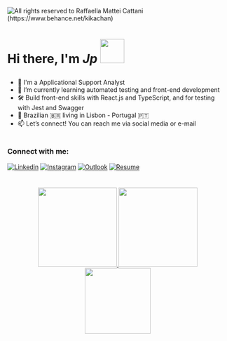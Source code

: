 <p>
  <img alt="All rights reserved to Raffaella Mattei Cattani (https://www.behance.net/kikachan)" align="center" src="https://mir-s3-cdn-cf.behance.net/project_modules/1400/18dd62114334463.60390ce6e78e0.gif" />
 </p>

<!--- <img alt="All rights reserved to ()" align="right" src="https://mir-s3-cdn-cf.behance.net/project_modules/disp/2d7dd6126487093.612e6d62bd8ee.gif" width="220" height="400"/> --->

<h1>
  <p align="left">
     Hi there, I'm <i>Jp</i> <img src="https://media.giphy.com/media/GltC4HZLjJLvq/giphy.gif" width="55"/>
  </p>
</h1>

- 🔭 I'm a Applicational Support Analyst
- 🌱 I’m currently learning automated testing and front-end development
- 🛠️ Build front-end skills with React.js and TypeScript, and for testing with Jest and Swagger
- 📌 Brazilian 🇧🇷 living in Lisbon - Portugal 🇵🇹
- 📫 Let’s connect! You can reach me via social media or e-mail

#   

<h3 align="left">Connect with me:</h3>

[![Linkedin](https://img.shields.io/badge/-LinkedIn-060606?style=flat&labelColor=0D0D0D&logo=Linkedin&Color=white)](https://www.linkedin.com/in/j0tappe/)
[![Instagram](https://img.shields.io/badge/-Instagram-060606?style=flat&labelColor=0D0D0D&logo=Instagram&Color=white)](https://instagram.com/jotapixel)
[![Outlook](https://img.shields.io/badge/-Outlook-060606?style=flat&labelColor=0D0D0D&logo=microsoft-outlook&Color=white)](mailto:jotappe-@hotmail.com)
[![Resume](https://img.shields.io/badge/-Resume-060606?style=flat&labelColor=0D0D0D&logo=read-the-docs&Color=white)](https://drive.google.com/file/d/1diF1HHXPJIKzMIRxiSGLQVhijhTWfmpD/view?usp=sharing)



#

<div align="center">
  <a href="https://github.com/j0tappe">
  <img height="180em" src="https://github-readme-stats.vercel.app/api?username=j0tappe&show_icons=true&hide_border=true&theme=bear&include_all_commits=true&count_private=true"/>
  <img height="180em" src="https://github-readme-stats.vercel.app/api/top-langs/?username=j0tappe&hide_border=true&layout=compact&langs_count=7&theme=bear"/>
  <img height="150em" src="https://github-readme-streak-stats.herokuapp.com/?user=j0tappe&hide_border=true&theme=bear&show_icons=true"/>
</div>
<br/>
